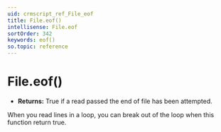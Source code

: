 ```yaml
---
uid: crmscript_ref_File_eof
title: File.eof()
intellisense: File.eof
sortOrder: 342
keywords: eof()
so.topic: reference
---
```


# File.eof()

* **Returns:** True if a read passed the end of file has been attempted.

When you read lines in a loop, you can break out of the loop when this function return true.

